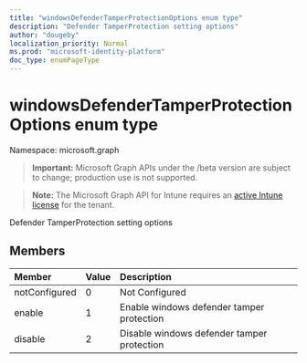 ```yaml
---
title: "windowsDefenderTamperProtectionOptions enum type"
description: "Defender TamperProtection setting options"
author: "dougeby"
localization_priority: Normal
ms.prod: "microsoft-identity-platform"
doc_type: enumPageType
---
```


# windowsDefenderTamperProtectionOptions enum type

Namespace: microsoft.graph

> **Important:** Microsoft Graph APIs under the /beta version are subject to change; production use is not supported.

> **Note:** The Microsoft Graph API for Intune requires an [active Intune license](https://go.microsoft.com/fwlink/?linkid=839381) for the tenant.

Defender TamperProtection setting options

## Members
|Member|Value|Description|
|:---|:---|:---|
|notConfigured|0|Not Configured|
|enable|1|Enable windows defender tamper protection|
|disable|2|Disable windows defender tamper protection|





